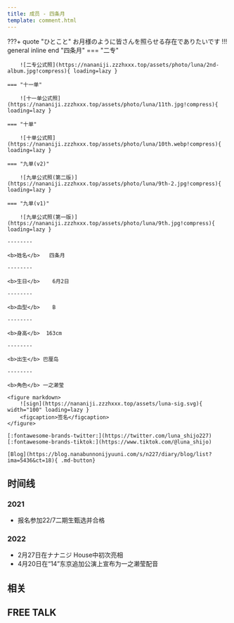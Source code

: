 ```yaml
---
title: 成员 - 四条月
template: comment.html
---
```

???+ quote "ひとこと"
    お月様のように皆さんを照らせる存在でありたいです
!!! general inline end "四条月"
    === "二专"

        ![二专公式照](https://nananiji.zzzhxxx.top/assets/photo/luna/2nd-album.jpg!compress){ loading=lazy }

    === "十一单"

        ![十一单公式照](https://nananiji.zzzhxxx.top/assets/photo/luna/11th.jpg!compress){ loading=lazy }

    === "十单"

        ![十单公式照](https://nananiji.zzzhxxx.top/assets/photo/luna/10th.webp!compress){ loading=lazy }

    === "九单(v2)"

        ![九单公式照(第二版)](https://nananiji.zzzhxxx.top/assets/photo/luna/9th-2.jpg!compress){ loading=lazy }

    === "九单(v1)"

        ![九单公式照(第一版)](https://nananiji.zzzhxxx.top/assets/photo/luna/9th.jpg!compress){ loading=lazy }

    --------

    <b>姓名</b>   四条月

    --------

    <b>生日</b>    6月2日

    --------

    <b>血型</b>    B

    --------

    <b>身高</b>  163cm

    --------

    <b>出生</b> 巴厘岛

    --------

    <b>角色</b> 一之濑莹
    
    <figure markdown>
        ![sign](https://nananiji.zzzhxxx.top/assets/luna-sig.svg){ width="100" loading=lazy }
        <figcaption>签名</figcaption>
    </figure>

    [:fontawesome-brands-twitter:](https://twitter.com/luna_shijo227) [:fontawesome-brands-tiktok:](https://www.tiktok.com/@luna_shijo) 
    
    [Blog](https://blog.nanabunnonijyuuni.com/s/n227/diary/blog/list?ima=5436&ct=18){ .md-button}

## 时间线
### 2021 

- 报名参加22/7二期生甄选并合格

### 2022

- 2月27日在ナナニジ House中初次亮相
- 4月20日在“14”东京追加公演上宣布为一之濑莹配音

## 相关

## FREE TALK

<div id="dplayer"></div>


<script src="https://nananiji.zzzhxxx.top/js/md5.js"></script>
<script src="https://nananiji.zzzhxxx.top/js/hls.min.js"></script>
<script src="https://nananiji.zzzhxxx.top/js/DPlayer.min.js"></script>
<script>
    const dp = new DPlayer({
    container: document.getElementById('dplayer'),
    video: {
        url: 'https://manifest.prod.boltdns.net/manifest/v1/hls/v4/clear/4504957038001/d6196725-53ac-44eb-bf29-2791a3b31e95/10s/master.m3u8?fastly_token=NjJkYTUwNzNfYjVkYWM2ZTAzYzE0MjZhYmQ0YTIwZWQwMjZmNzU5ZWM2YjRiZTVhYjQwYjE4YzZhZTQxNWVmODEzZWI1YTBlMA%3D%3D',
        type: 'hls',
    },
    danmaku: {
        id: md5('luna-intro'),
        api: "https://danmu.zzzhxxx.top/"
    },
    contextmenu: [
    {
        text: '227WiKi',
        link: 'https://github.com/227WiKi/227WiKi',
    },
    ]
});
console.log(dp.plugins.hls);
</script>